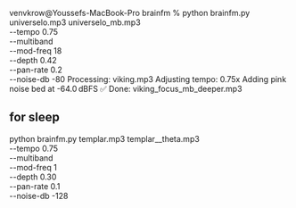 venvkrow@Youssefs-MacBook-Pro brainfm % python brainfm.py universelo.mp3 universelo_mb.mp3 \
  --tempo 0.75 \
  --multiband \
  --mod-freq 18 \
  --depth 0.42 \
  --pan-rate 0.2 \
  --noise-db -80
Processing: viking.mp3
Adjusting tempo: 0.75x
Adding pink noise bed at -64.0 dBFS
✅ Done: viking_focus_mb_deeper.mp3


## for sleep

python brainfm.py templar.mp3 templar__theta.mp3 \
  --tempo 0.75 \
  --multiband \
  --mod-freq 1 \
  --depth 0.30 \
  --pan-rate 0.1 \
  --noise-db -128